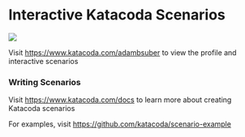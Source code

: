 # Interactive Katacoda Scenarios

[![](http://shields.katacoda.com/katacoda/adambsuber/count.svg)](https://www.katacoda.com/adambsuber "Get your profile on Katacoda.com")

Visit https://www.katacoda.com/adambsuber to view the profile and interactive scenarios

### Writing Scenarios
Visit https://www.katacoda.com/docs to learn more about creating Katacoda scenarios

For examples, visit https://github.com/katacoda/scenario-example

